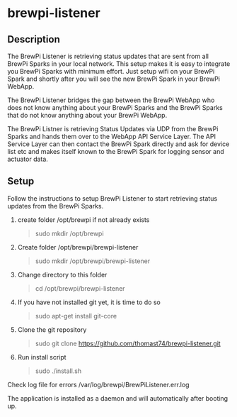 brewpi-listener
===============

Description
-----------

The BrewPi Listener is retrieving status updates that are sent from all BrewPi Sparks in your local network.
This setup makes it is easy to integrate you BrewPi Sparks with minimum effort. Just setup wifi on your BrewPi Spark and shortly after you will see the new BrewPi Spark in your BrewPi WebApp.

The BrewPi Listener bridges the gap between the BrewPi WebApp who does not know anything about your BrewPi Sparks and the BrewPi Sparks that do not know anything about your BrewPi WebApp.

The BrewPi Listner is retrieving Status Updates via UDP from the BrewPi Sparks and hands them over to the WebApp API Service Layer. The API Service Layer can then contact the BrewPi Spark directly and ask for device list etc and makes itself known to the BrewPi Spark for logging sensor and actuator data.

Setup
-----

Follow the instructions to setup BrewPi Listener to start retrieving status updates from the BrewPi Sparks.

1. create folder /opt/brewpi if not already exists
    > sudo mkdir /opt/brewpi

2. Create folder /opt/brewpi/brewpi-listener
    > sudo mkdir /opt/brewpi/brewpi-listener

3. Change directory to this folder
    > cd /opt/brewpi/brewpi-listener

4. If you have not installed git yet, it is time to do so
    > sudo apt-get install git-core

5. Clone the git repository
    > sudo git clone https://github.com/thomast74/brewpi-listener.git

6. Run install script
    > sudo ./install.sh

Check log file for errors /var/log/brewpi/BrewPiListener.err.log

The application is installed as a daemon and will automatically after booting up.
